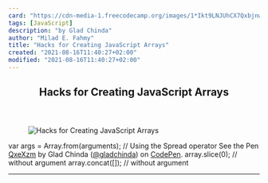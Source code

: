 ```yaml
---
card: "https://cdn-media-1.freecodecamp.org/images/1*Ikt9LNJUhCX7QxbjnwKstA.png"
tags: [JavaScript]
description: "by Glad Chinda"
author: "Milad E. Fahmy"
title: "Hacks for Creating JavaScript Arrays"
created: "2021-08-16T11:40:27+02:00"
modified: "2021-08-16T11:40:27+02:00"
---
```

<div class="site-wrapper">
<main id="site-main" class="site-main outer">
<div class="inner">
<article class="post-full post tag-javascript tag-es6 tag-hacks tag-technology tag-programming ">
<header class="post-full-header">
<h1 class="post-full-title">Hacks for Creating JavaScript Arrays</h1>
</header>
<figure class="post-full-image">
<picture>
<source media="(max-width: 700px)" sizes="1px" srcset="data:image/gif;base64,R0lGODlhAQABAIAAAAAAAP///yH5BAEAAAAALAAAAAABAAEAAAIBRAA7 1w">
<source media="(min-width: 701px)" sizes="(max-width: 800px) 400px,
(max-width: 1170px) 700px,
1400px" srcset="https://cdn-media-1.freecodecamp.org/images/1*Ikt9LNJUhCX7QxbjnwKstA.png 300w,
https://cdn-media-1.freecodecamp.org/images/1*Ikt9LNJUhCX7QxbjnwKstA.png 600w,
https://cdn-media-1.freecodecamp.org/images/1*Ikt9LNJUhCX7QxbjnwKstA.png 1000w,
https://cdn-media-1.freecodecamp.org/images/1*Ikt9LNJUhCX7QxbjnwKstA.png 2000w">
<img onerror="this.style.display='none'" src="https://cdn-media-1.freecodecamp.org/images/1*Ikt9LNJUhCX7QxbjnwKstA.png" alt="Hacks for Creating JavaScript Arrays">
</picture>
</figure>
<section class="post-full-content">
<div class="post-content medium-migrated-article">
var args = Array.from(arguments);
// Using the Spread operator
See the Pen <a href='https://codepen.io/gladchinda/pen/QxeXzm/'>QxeXzm</a> by Glad Chinda
(<a href='https://codepen.io/gladchinda'>@gladchinda</a>) on <a href='https://codepen.io'>CodePen</a>.
array.slice(0);
// without argument
array.concat([]);
// without argument
</div>
<hr>
</section>
</article>
</div>
</main>
</div>
<!-- Google Tag Manager (noscript) -->
<!-- End Google Tag Manager (noscript) -->
